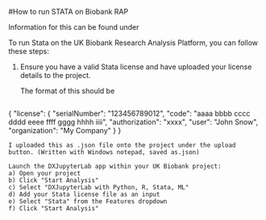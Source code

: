 #How to run STATA on Biobank RAP


Information for this can be found under 

To run Stata on the UK Biobank Research Analysis Platform, you can follow these steps:

1. Ensure you have a valid Stata license and have uploaded your license details to the project.

   The format of this should be
   ```
{
  "license": {
    "serialNumber": "123456789012",
    "code": "aaaa bbbb cccc dddd eeee ffff gggg hhhh iiii",
    "authorization": "xxxx",
    "user": "John Snow",
    "organization": "My Company"
  }
}
   ```
   I uploaded this as .json file onto the project under the upload button. (Written with Windows notepad, saved as.json)
   
Launch the DXJupyterLab app within your UK Biobank project:
a) Open your project
b) Click "Start Analysis"
c) Select "DXJupyterLab with Python, R, Stata, ML"
d) Add your Stata license file as an input
e) Select "Stata" from the Features dropdown
f) Click "Start Analysis"
